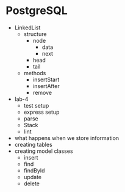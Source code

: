 # PostgreSQL

* LinkedList
  * structure
    * node
      * data
      * next
    * head
    * tail
  * methods
    * insertStart
    * insertAfter
    * remove
* lab-4
  * test setup
  * express setup
  * parse
  * Stack
  * lint
* what happens when we store information
* creating tables
* creating model classes
  * insert
  * find
  * findById
  * update
  * delete
